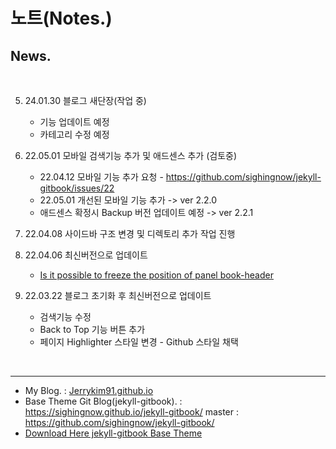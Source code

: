# 노트(Notes.)

## News.

<br>

5. 24.01.30 블로그 새단장(작업 중)
    - 기능 업데이트 예정 
    - 카테고리 수정 예정 

4. 22.05.01 모바일 검색기능 추가 및 애드센스 추가 (검토중) 
    - 22.04.12  모바일 기능 추가 요청 - https://github.com/sighingnow/jekyll-gitbook/issues/22
    - 22.05.01 개선된 모바일 기능 추가 -> ver 2.2.0
    - 애드센스 확정시 Backup 버전 업데이트 예정 -> ver 2.2.1

3. 22.04.08 사이드바 구조 변경 및 디렉토리 추가 작업 진행 

2. 22.04.06 최신버전으로 업데이트
    - [Is it possible to freeze the position of panel book-header](https://github.com/sighingnow/jekyll-gitbook/issues/18)

1. 22.03.22 블로그 초기화 후 최신버전으로 업데이트
    - 검색기능 수정
    - Back to Top 기능 버튼 추가    
    - 페이지 Highlighter 스타일 변경 - Github 스타일 채택 

<br>

---



<!-- #  My Blog. : [Jerrykim91.github.io](https://Jerrykim91.github.io/) -->

- My Blog. : [Jerrykim91.github.io](https://Jerrykim91.github.io/)
- Base Theme Git Blog(jekyll-gitbook). : https://sighingnow.github.io/jekyll-gitbook/
                                master : https://github.com/sighingnow/jekyll-gitbook/
- [Download Here jekyll-gitbook Base Theme](https://github.com/sighingnow/jekyll-gitbook/archive/master.zip)

<br>

<!-- ### Sample  -->
<!-- https://github.com/madplay/madplay.github.io/blob/master/timeline.html -->
<!-- https://app.travis-ci.com/github/Jerrykim91/jerrykim91.github.io/settings -->


<!-- https://github.com/algolia/algoliasearch-jekyll-hyde -->
<!-- https://github.com/algolia/jekyll-algolia-example -->
<!-- https://community.algolia.com/jekyll-algolia-example/ -->
<!-- https://github.com/algolia/algoliasearch-jekyll -->
<!-- https://github.com/algolia/jekyll-algolia -->


<!-- https://github.com/algolia/algoliasearch-client-javascript -->
<!-- https://www.algolia.com/apps/SX0PUH59XX/explorer/browse/Jerry's_CodeBook?searchMode=search -->
<!-- https://github.com/mmistakes/minimal-mistakes/blob/master/_includes/head.html -->